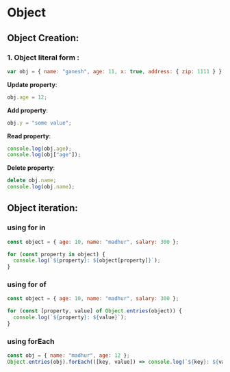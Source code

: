 # **Object**

## Object Creation:

### 1. Object literal form :

```js
var obj = { name: "ganesh", age: 11, x: true, address: { zip: 1111 } };
```

**Update property**:

```js
obj.age = 12;
```

**Add property**:

```js
obj.y = "some value";
```

**Read property**:

```js
console.log(obj.age);
console.log(obj["age"]);
```

**Delete property**:

```js
delete obj.name;
console.log(obj.name);
```

## Object iteration:

### using for in

```js
const object = { age: 10, name: "madhur", salary: 300 };

for (const property in object) {
  console.log(`${property}: ${object[property]}`);
}
```

### using for of

```js
const object = { age: 10, name: "madhur", salary: 300 };

for (const [property, value] of Object.entries(object)) {
  console.log(`${property}: ${value}`);
}
```

### using forEach

```js
const obj = { name: "madhur", age: 12 };
Object.entries(obj).forEach(([key, value]) => console.log(`${key}: ${value}`)); // "name: madhur", "age: 12"
```

